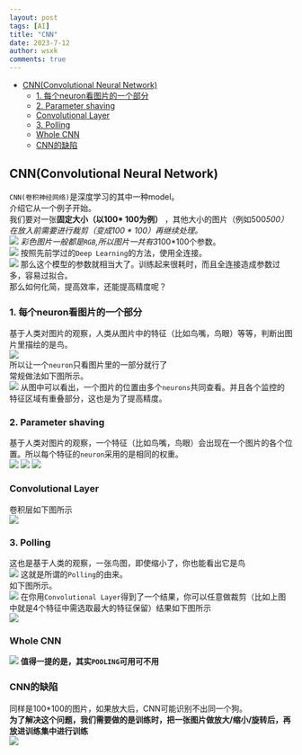 ```yaml
---
layout: post
tags: [AI]
title: "CNN"
date: 2023-7-12
author: wsxk
comments: true
---
```


- [CNN(Convolutional Neural Network)](#cnnconvolutional-neural-network)
  - [1. 每个neuron看图片的一个部分](#1-每个neuron看图片的一个部分)
  - [2. Parameter shaving](#2-parameter-shaving)
  - [Convolutional Layer](#convolutional-layer)
  - [3. Polling](#3-polling)
  - [Whole CNN](#whole-cnn)
  - [CNN的缺陷](#cnn的缺陷)


## CNN(Convolutional Neural Network)<br>
`CNN(卷积神经网络)`是深度学习的其中一种model。<br>
介绍它从一个例子开始。<br>
我们要对一张**固定大小（以100* 100为例）** ，其他大小的图片（例如500*500）在放入前需要进行裁剪（变成100 * 100）再继续处理。<br>
![](https://raw.githubusercontent.com/wsxk/wsxk_pictures/main/2023-7-6/20230715115927.png)
彩色图片一般都是`RGB`,所以图片一共有3*100*100个参数。<br>
![](https://raw.githubusercontent.com/wsxk/wsxk_pictures/main/2023-7-6/20230715120148.png)
按照先前学过的`Deep Learning`的方法，使用全连接。<br>
![](https://raw.githubusercontent.com/wsxk/wsxk_pictures/main/2023-7-6/20230715120324.png)
那么这个模型的参数就相当大了。训练起来很耗时，而且全连接造成参数过多，容易过拟合。<br>
那么如何化简，提高效率，还能提高精度呢？<br>
### 1. 每个neuron看图片的一个部分<br>
基于人类对图片的观察，人类从图片中的特征（比如鸟嘴，鸟眼）等等，判断出图片里描绘的是鸟。<br>
![](https://raw.githubusercontent.com/wsxk/wsxk_pictures/main/2023-7-6/20230715120526.png)<br>
所以让一个`neuron`只看图片里的一部分就行了<br>
常规做法如下图所示。<br>
![](https://raw.githubusercontent.com/wsxk/wsxk_pictures/main/2023-7-6/20230715122139.png)
从图中可以看出，一个图片的位置由多个`neurons`共同查看。并且各个监控的特征区域有重叠部分，这也是为了提高精度。<br>

### 2. Parameter shaving<br>
基于人类对图片的观察，一个特征（比如鸟嘴，鸟眼）会出现在一个图片的各个位置。所以每个特征的`neuron`采用的是相同的权重。<br>
![](https://raw.githubusercontent.com/wsxk/wsxk_pictures/main/2023-7-6/20230715122258.png)
![](https://raw.githubusercontent.com/wsxk/wsxk_pictures/main/2023-7-6/20230715122744.png)
![](https://raw.githubusercontent.com/wsxk/wsxk_pictures/main/2023-7-6/20230715122801.png)

### Convolutional Layer<br>
卷积层如下图所示<br>
![](https://raw.githubusercontent.com/wsxk/wsxk_pictures/main/2023-7-6/20230715122857.png)

### 3. Polling<br>
这也是基于人类的观察，一张鸟图，即使缩小了，你也能看出它是鸟<br>
![](https://raw.githubusercontent.com/wsxk/wsxk_pictures/main/2023-7-6/20230715123015.png)
这就是所谓的`Polling`的由来。<br>
如下图所示。<br>
![](https://raw.githubusercontent.com/wsxk/wsxk_pictures/main/2023-7-6/20230715123134.png)
在你用`Convolutional Layer`得到了一个结果，你可以任意做裁剪（比如上图中就是4个特征中需选取最大的特征保留）结果如下图所示<br>
![](https://raw.githubusercontent.com/wsxk/wsxk_pictures/main/2023-7-6/20230715123250.png)

### Whole CNN<br>
![](https://raw.githubusercontent.com/wsxk/wsxk_pictures/main/2023-7-6/20230715123310.png)
**值得一提的是，其实`POOLING`可用可不用**<br>

### CNN的缺陷<br>
同样是100*100的图片，如果放大后，CNN可能识别不出同一个狗。<br>
**为了解决这个问题，我们需要做的是训练时，把一张图片做放大/缩小/旋转后，再放进训练集中进行训练**<br>
![](https://raw.githubusercontent.com/wsxk/wsxk_pictures/main/2023-7-6/20230715123401.png)